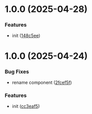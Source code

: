 # 1.0.0 (2025-04-28)


### Features

* init ([148c5ee](https://github.com/menelai/material-dark-mode/commit/148c5ee4b1fb265e15c604c92930979ee0013db9))

# 1.0.0 (2025-04-24)


### Bug Fixes

* rename component ([2fcef5f](https://github.com/menelai/material-dark-mode/commit/2fcef5f5d4ecd6abe4415c3e618cf974005a59a4))


### Features

* init ([cc3eaf5](https://github.com/menelai/material-dark-mode/commit/cc3eaf5356b6490c0c4640742cb3d8020a4f07be))
